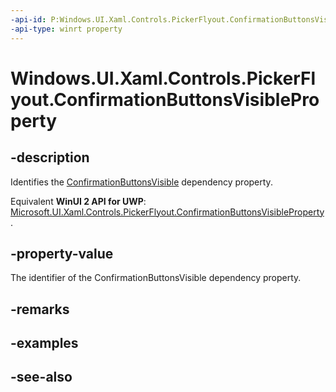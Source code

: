 ```yaml
---
-api-id: P:Windows.UI.Xaml.Controls.PickerFlyout.ConfirmationButtonsVisibleProperty
-api-type: winrt property
---
```


<!-- Property syntax
public Windows.UI.Xaml.DependencyProperty ConfirmationButtonsVisibleProperty { get; }
-->

# Windows.UI.Xaml.Controls.PickerFlyout.ConfirmationButtonsVisibleProperty

## -description
Identifies the [ConfirmationButtonsVisible](pickerflyout_confirmationbuttonsvisible.md) dependency property.

Equivalent **WinUI 2 API for UWP**: [Microsoft.UI.Xaml.Controls.PickerFlyout.ConfirmationButtonsVisibleProperty](/windows/winui/api/microsoft.ui.xaml.controls.pickerflyout.confirmationbuttonsvisibleproperty).

## -property-value
The identifier of the ConfirmationButtonsVisible dependency property.

## -remarks

## -examples

## -see-also
